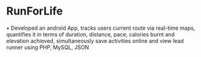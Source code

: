 RunForLife
==========

•	Developed an android App, tracks users current route via real-time maps, quantifies it in terms of duration, distance, pace, calories burnt and elevation achieved, simultaneously save activities online and view lead runner using PHP, MySQL, JSON
